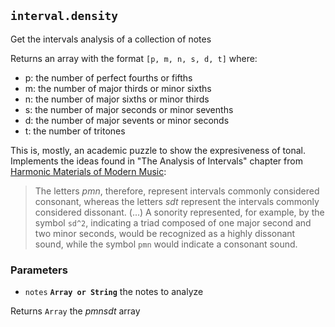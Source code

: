 ## `interval.density`

Get the intervals analysis of a collection of notes

Returns an array with the format `[p, m, n, s, d, t]` where:

- p: the number of perfect fourths or fifths
- m: the number of major thirds or minor sixths
- n: the number of major sixths or minor thirds
- s: the number of major seconds or minor sevenths
- d: the number of major sevents or minor seconds
- t: the number of tritones

This is, mostly, an academic puzzle to show the expresiveness of tonal.
Implements the ideas found in "The Analysis of Intervals" chapter from
[Harmonic Materials of Modern Music]():

> The letters _pmn_, therefore, represent intervals commonly considered
consonant, whereas the letters _sdt_ represent the intervals commonly
considered dissonant. (...) A sonority represented, for example, by the
symbol `sd^2`, indicating a triad composed of one major second and two minor
seconds, would be recognized as a highly dissonant sound, while the symbol
`pmn` would indicate a consonant sound.

### Parameters

* `notes` **`Array or String`** the notes to analyze



Returns `Array` the _pmnsdt_ array


